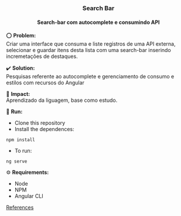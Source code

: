 <h3 align="center">Search Bar</h3>

<h4 align="center">Search-bar com autocomplete e consumindo API</h4>

:o: **Problem:**<br> Criar uma interface que consuma e liste registros de uma API externa,  selecionar e guardar itens desta lista com uma search-bar inserindo incremetações de destaques.

:heavy_check_mark: **Solution:**<br> Pesquisas referente ao autocomplete e gerenciamento de consumo e estilos com recursos do Angular

:dart: **Impact:**<br> Aprendizado da liguagem, base como estudo.

:bicyclist: **Run:**

-   Clone this repository
-   Install the dependences:

```
npm install
```

-   To run:

```
ng serve
```

⚙️ **Requirements:**

-   Node
-   NPM
-   Angular CLI 

<a href="https://medium.com/@uditgogoi1/search-bar-with-autocomplete-using-angular-5-and-angular-material-c5a77a429da7">References</a>
